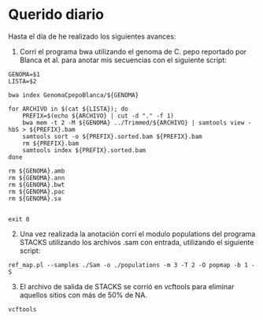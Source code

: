 # Querido diario

Hasta el día de he realizado los siguientes avances:

1. Corrí el programa bwa utilizando el genoma de C. pepo reportado por Blanca et al. para anotar mis secuencias con el siguiente script:
```
GENOMA=$1
LISTA=$2

bwa index GenomaCpepoBlanca/${GENOMA}

for ARCHIVO in $(cat ${LISTA}); do 
	PREFIX=$(echo ${ARCHIVO} | cut -d "." -f 1)
	bwa mem -t 2 -M ${GENOMA} ../Trimmed/${ARCHIVO} | samtools view -hbS > ${PREFIX}.bam
	samtools sort -o ${PREFIX}.sorted.bam ${PREFIX}.bam
	rm ${PREFIX}.bam
	samtools index ${PREFIX}.sorted.bam 
done

rm ${GENOMA}.amb
rm ${GENOMA}.ann 
rm ${GENOMA}.bwt
rm ${GENOMA}.pac
rm ${GENOMA}.sa 


exit 0
```
2. Una vez realizada la anotación corrí el modulo populations del programa STACKS utilizando los archivos .sam con entrada, utilizando el siguiente script:

```
ref_map.pl --samples ./Sam -o ./populations -m 3 -T 2 -O popmap -b 1 -S
```

3. El archivo de salida de STACKS se corrió en vcftools para eliminar aquellos sitios con más de 50% de NA.
```
vcftools
```
